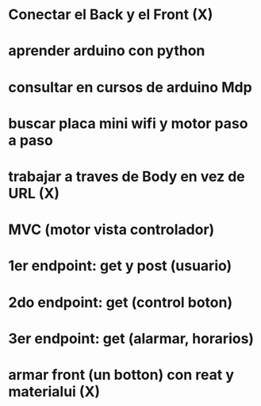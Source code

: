 # Conectar el Back y el Front (X)
# aprender arduino con python 
# consultar en cursos de arduino Mdp
# buscar placa mini wifi y motor paso a paso

# trabajar a traves de Body en vez de URL (X)
# MVC (motor  vista controlador)
# 1er endpoint: get y post (usuario)
# 2do endpoint: get (control boton)
# 3er endpoint: get (alarmar, horarios)

# armar front (un botton) con reat y materialui (X)
